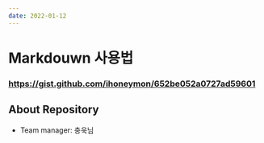 ```yaml
---
date: 2022-01-12
---
```


# Markdouwn 사용법
### https://gist.github.com/ihoneymon/652be052a0727ad59601


## About Repository
- Team manager: 충욱님 


